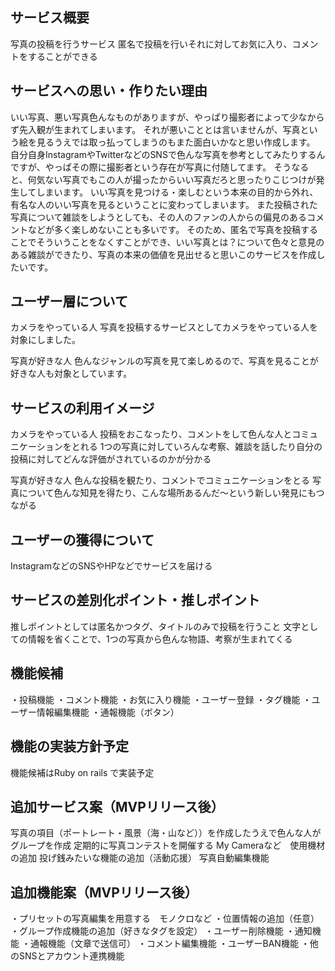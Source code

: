 ## サービス概要
写真の投稿を行うサービス
匿名で投稿を行いそれに対してお気に入り、コメントをすることができる

## サービスへの思い・作りたい理由
いい写真、悪い写真色んなものがありますが、やっぱり撮影者によって少なからず先入観が生まれてしまいます。
それが悪いこととは言いませんが、写真という絵を見るうえでは取っ払ってしまうのもまた面白いかなと思い作成します。
自分自身InstagramやTwitterなどのSNSで色んな写真を参考としてみたりするんですが、やっぱその際に撮影者という存在が写真に付随してます。
そうなると、何気ない写真でもこの人が撮ったからいい写真だろと思ったりこじつけが発生してしまいます。
いい写真を見つける・楽しむという本来の目的から外れ、有名な人のいい写真を見るということに変わってしまいます。
また投稿された写真について雑談をしようとしても、その人のファンの人からの偏見のあるコメントなどが多く楽しめないことも多いです。
そのため、匿名で写真を投稿することでそういうことをなくすことができ、いい写真とは？について色々と意見のある雑談ができたり、写真の本来の価値を見出せると思いこのサービスを作成したいです。


## ユーザー層について
カメラをやっている人
写真を投稿するサービスとしてカメラをやっている人を対象にしました。

写真が好きな人
色んなジャンルの写真を見て楽しめるので、写真を見ることが好きな人も対象としています。

## サービスの利用イメージ
カメラをやっている人
投稿をおこなったり、コメントをして色んな人とコミュニケーションをとれる
1つの写真に対していろんな考察、雑談を話したり自分の投稿に対してどんな評価がされているのかが分かる

写真が好きな人
色んな投稿を観たり、コメントでコミュニケーションをとる
写真について色んな知見を得たり、こんな場所あるんだ～という新しい発見にもつながる


## ユーザーの獲得について
InstagramなどのSNSやHPなどでサービスを届ける

## サービスの差別化ポイント・推しポイント
推しポイントとしては匿名かつタグ、タイトルのみで投稿を行うこと
文字としての情報を省くことで、1つの写真から色んな物語、考察が生まれてくる

## 機能候補
・投稿機能
・コメント機能
・お気に入り機能
・ユーザー登録
・タグ機能
・ユーザー情報編集機能
・通報機能（ボタン）

## 機能の実装方針予定
機能候補はRuby on rails で実装予定

## 追加サービス案（MVPリリース後）
写真の項目（ポートレート・風景（海・山など））を作成したうえで色んな人がグループを作成
定期的に写真コンテストを開催する
My Cameraなど　使用機材の追加
投げ銭みたいな機能の追加（活動応援）
写真自動編集機能


## 追加機能案（MVPリリース後）
・プリセットの写真編集を用意する　モノクロなど
・位置情報の追加（任意）
・グループ作成機能の追加（好きなタグを設定）
・ユーザー削除機能
・通知機能
・通報機能（文章で送信可）
・コメント編集機能
・ユーザーBAN機能
・他のSNSとアカウント連携機能
